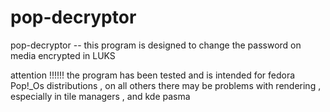 # pop-decryptor
pop-decryptor -- this program is designed to change the password on media encrypted in LUKS

attention !!!!!!
the program has been tested and is intended for fedora Pop!_Os distributions , on all others there may be problems with rendering , especially in tile managers , and kde pasma 